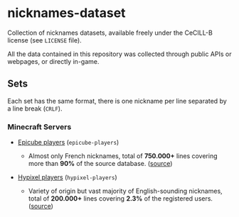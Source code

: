 nicknames-dataset
==========

Collection of nicknames datasets, available freely under the CeCILL-B license (see `LICENSE` file).

All the data contained in this repository was collected through public APIs or webpages, or directly in-game.

## Sets ##

Each set has the same format, there is one nickname per line separated by a line break (`CRLF`).

### Minecraft Servers ###

- [Epicube players](https://github.com/FlorianCassayre/nicknames-dataset/blob/master/epicube-players) (`epicube-players`)
  - Almost only French nicknames, total of **750.000+** lines covering more than **90%** of the source database. ([source](https://epicube.fr))


- [Hypixel players](https://github.com/FlorianCassayre/nicknames-dataset/blob/master/hypixel-players) (`hypixel-players`)
  - Variety of origin but vast majority of English-sounding nicknames, total of **200.000+** lines covering **2.3%** of the registered users. ([source](https://hypixel.net))